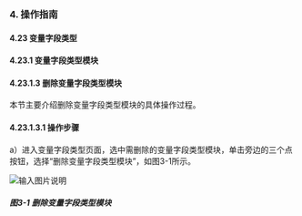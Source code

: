 ### 4. 操作指南

#### 4.23 变量字段类型

#### 4.23.1 变量字段类型模块

#### 4.23.1.3 删除变量字段类型模块

本节主要介绍删除变量字段类型模块的具体操作过程。

#### 4.23.1.3.1 操作步骤

a）进入变量字段类型页面，选中需删除的变量字段类型模块，单击旁边的三个点按钮，选择“删除变量字段类型模块”，如图3-1所示。

![输入图片说明](../../../../../images/SoFlu%EF%BC%88%E5%90%8E%E7%AB%AF%EF%BC%89%E5%BC%80%E5%8F%91%E5%B9%B3%E5%8F%B0/1.%20%E6%9C%80%E6%96%B0%E7%89%88%E6%9C%AC%20-%20%E6%9B%B4%E6%96%B0%E6%97%A5%E6%9C%9F%20-%202022.10.08/4.%20%E6%93%8D%E4%BD%9C%E6%8C%87%E5%8D%97/23.%20%E5%8F%98%E9%87%8F%E5%AD%97%E6%AE%B5%E7%B1%BB%E5%9E%8B/1.%20%E5%8F%98%E9%87%8F%E5%AD%97%E6%AE%B5%E7%B1%BB%E5%9E%8B%E6%A8%A1%E5%9D%97/3-1.png)

##### 图3-1 删除变量字段类型模块
